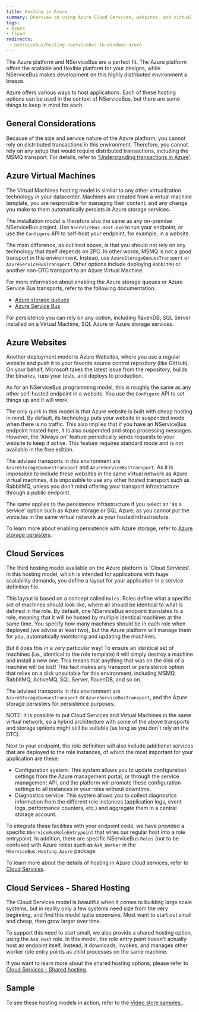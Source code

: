 ```yaml
---
title: Hosting in Azure
summary: Overview on using Azure Cloud Services, websites, and virtual machines to host NServiceBus, with links to detailed articles.
tags: 
- Azure
- Cloud
redirects:
 - nservicebus/hosting-nservicebus-in-windows-azure
---
```


The Azure platform and NServiceBus are a perfect fit. The Azure platform offers the scalable and flexible platform for your designs, while NServiceBus makes development on this highly distributed environment a breeze.

Azure offers various ways to host applications. Each of these hosting options can be used in the context of NServiceBus, but there are some things to keep in mind for each.

## General Considerations

Because of the size and service nature of the Azure platform, you cannot rely on distributed transactions in this environment. Therefore, you cannot rely on any setup that would require distributed transactions, including the MSMQ transport. For details, refer to ['Understanding transactions in Azure'](transactions.md).

## Azure Virtual Machines

The Virtual Machines hosting model is similar to any other virtualization technology in your datacenter. Machines are created from a virtual machine template, you are responsible for managing their content, and any change you make to them automatically persists in Azure storage services.

The installation model is therefore also the same as any on-premise NServiceBus project. Use `NServiceBus.Host.exe` to run your endpoint, or use the `Configure` API to self-host your endpoint, for example, in a website.

The main difference, as outlined above, is that you should not rely on any technology that itself depends on 2PC. In other words, MSMQ is not a good transport in this environment. Instead, use `AzureStorageQueuesTransport` or `AzureServiceBusTransport`. Other options include deploying `RabbitMQ` or another non-DTC transport to an Azure Virtual Machine.

For more information about enabling the Azure storage queues or Azure Service Bus transports, refer to the following documentation:

* [Azure storage queues](azure-storage-queues-transport.md)
* [Azure Service Bus](azure-servicebus-transport.md)

For persistence you can rely on any option, including RavenDB, SQL Server installed on a Virtual Machine, SQL Azure or Azure storage services.

## Azure Websites

Another deployment model is Azure Websites, where you use a regular website and push it to your favorite source control repository (like GitHub).  On your behalf, Microsoft takes the latest issue from the repository, builds the binaries, runs your tests, and deploys to production.

As for an NServiceBus programming model, this is roughly the same as any other self-hosted endpoint in a website. You use the `Configure` API to set things up and it will work.

The only quirk in this model is that Azure website is built with cheap hosting in mind. By default, its technology puts your website in suspended mode when there is no traffic. This also implies that if you have an NServiceBus endpoint hosted here, it is also suspended and stops processing messages. However, the 'Always on' feature periodically sends requests to your website to keep it active. This feature requires standard mode and is not available in the free edition. 

The advised transports in this environment are `AzureStorageQueuesTransport` and `AzureServiceBusTransport`. As it is impossible to include these websites in the same virtual network as Azure virtual machines, it is impossible to use any other hosted transport such as RabbitMQ, unless you don't mind offering your transport infrastructure through a public endpoint.

The same applies to the persistence infrastructure if you select an 'as a service' option such as Azure storage or SQL Azure, as you cannot put the websites in the same virtual network as your hosted infrastructure.

To learn more about enabling persistence with Azure storage, refer to [Azure storage persisters](azure-storage-persistence.md).

## Cloud Services 

The third hosting model available on the Azure platform is 'Cloud Services'. In this hosting model, which is intended for applications with huge scalability demands, you define a layout for your application in a service definition file. 

This layout is based on a concept called `Roles`. Roles define what a specific set of machines should look like, where all should be identical to what is defined in the role. By default, one NServiceBus endpoint translates to a role, meaning that it will be hosted by multiple identical machines at the same time. You specify how many machines should be in each role when deployed (we advise at least two), but the Azure platform will manage them for you, automatically monitoring and updating the machines.

But it does this in a very particular way! To ensure an identical set of machines (i.e., identical to the role template) it will simply destroy a machine and install a new one. This means that anything that was on the disk of a machine will be lost! This fact makes any transport or persistence option that relies on a disk unsuitable for this environment, including MSMQ, RabbitMQ, ActiveMQ, SQL Server, RavenDB, and so on.

The advised transports in this environment are `AzureStorageQueuesTransport` or `AzureServiceBusTransport`, and the Azure storage persisters for persistence purposes.

NOTE: It is possible to put Cloud Services and Virtual Machines in the same virtual network, so a hybrid architecture with some of the above transports and storage options might still be suitable (as long as you don't rely on the DTC).

Next to your endpoint, the role definition will also include additional services that are deployed to the role instances, of which the most important for your application are these:

* Configuration system: This system allows you to update configuration settings from the Azure management portal, or through the service management API, and the platform will promote these configuration settings to all instances in your roles without downtime.
* Diagnostics service: This system allows you to collect diagnostics information from the different role instances (application logs, event logs, performance counters, etc.) and aggregate them in a central storage account.

To integrate these facilities with your endpoint code, we have provided a specific `NServiceBusRoleEntrypoint` that wires our regular host into a role entrypoint. In addition, there are specific NServiceBus `Roles` (not to be confused with Azure roles) such as `AsA_Worker` in the `NServiceBus.Hosting.Azure` package.

To learn more about the details of hosting in Azure cloud services, refer to [Cloud Services](hosting-in-azure-cloud-services.md).

## Cloud Services - Shared Hosting

The Cloud Services model is beautiful when it comes to building large scale systems, but in reality only a few systems need size from the very beginning, and find this model quite expensive. Most want to start out small and cheap, then grow larger over time. 

To support this need to start small, we also provide a shared hosting option, using the `AsA_Host` role. In this model, the role entry point doesn't actually host an endpoint itself. Instead, it downloads, invokes, and manages other worker role entry points as child processes on the same machine.

If you want to learn more about the shared hosting options, please refer to [Cloud Services - Shared hosting](shared-hosting-in-azure-cloud-services.md).

## Sample

To see these hosting models in action, refer to the [Video store samples.](https://github.com/Particular/NServiceBus.Azure.Samples/tree/master/).
